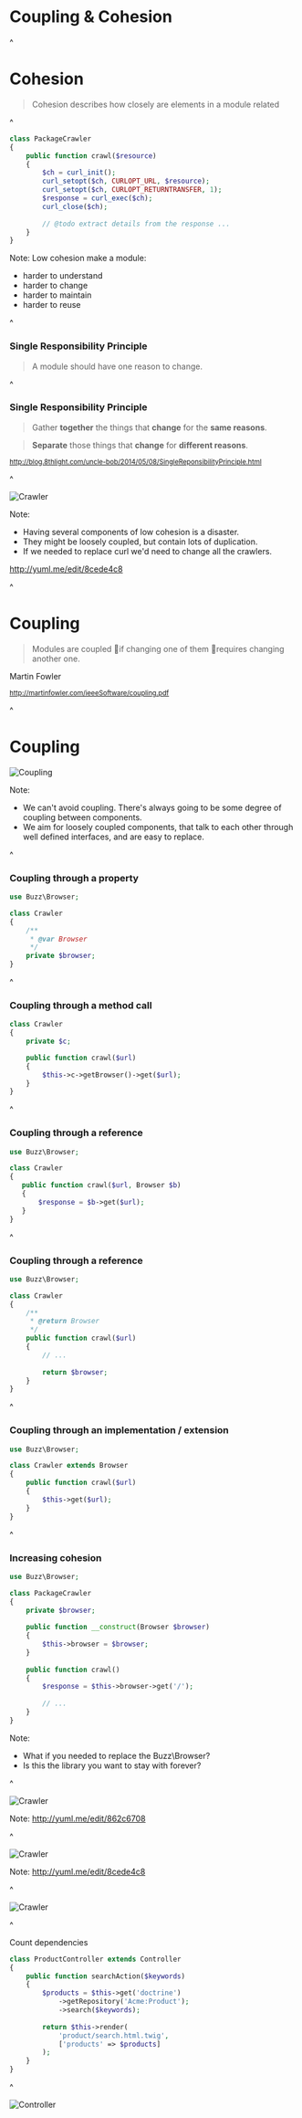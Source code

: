 # Coupling & Cohesion

^

# Cohesion

> Cohesion describes how closely are elements in a module related

^

```php
class PackageCrawler
{
    public function crawl($resource)
    {
        $ch = curl_init(); 
        curl_setopt($ch, CURLOPT_URL, $resource); 
        curl_setopt($ch, CURLOPT_RETURNTRANSFER, 1); 
        $response = curl_exec($ch); 
        curl_close($ch);  
        
        // @todo extract details from the response ...
    }
}
```

Note:
Low cohesion make a module:
* harder to understand
* harder to change
* harder to maintain
* harder to reuse

^

### Single Responsibility Principle

> A module should have one reason to change.

^

### Single Responsibility Principle

> Gather **together** the things that **change** for the **same reasons**.

> **Separate** those things that **change** for **different reasons**.

<small>http://blog.8thlight.com/uncle-bob/2014/05/08/SingleReponsibilityPrinciple.html</small>

^

<!-- .slide: data-background="white" data-transition="fade" -->

![Crawler](assets/crawler-curl.png)

Note:
* Having several components of low cohesion is a disaster.
* They might be loosely coupled, but contain lots of duplication.
* If we needed to replace curl we'd need to change all the crawlers.

http://yuml.me/edit/8cede4c8

^

# Coupling

> Modules are coupled if changing one of them requires changing another one.

Martin Fowler

<small>http://martinfowler.com/ieeeSoftware/coupling.pdf</small>

^

# Coupling

![Coupling](assets/coupling.png)

Note:
* We can't avoid coupling. There's always going to be some degree of coupling between components.
* We aim for loosely coupled components, that talk to each other through well defined interfaces,
  and are easy to replace.

^

### Coupling through a property

```php
use Buzz\Browser;

class Crawler
{
    /**
     * @var Browser
     */
    private $browser;
}
```

^

### Coupling through a method call

```php
class Crawler
{
    private $c;

    public function crawl($url)
    {
        $this->c->getBrowser()->get($url);
    }
}

```

^

### Coupling through a reference

```php
use Buzz\Browser;

class Crawler
{
   public function crawl($url, Browser $b)
   {
       $response = $b->get($url);
   }
}
```

^

### Coupling through a reference

```php
use Buzz\Browser;

class Crawler
{
    /** 
     * @return Browser
     */
    public function crawl($url)
    {
        // ...
        
        return $browser;
    }
}
```

^

### Coupling through an implementation / extension

```php
use Buzz\Browser;

class Crawler extends Browser
{
    public function crawl($url)
    {
        $this->get($url);
    }
}
```

^

### Increasing cohesion

```php
use Buzz\Browser;

class PackageCrawler
{
    private $browser;
    
    public function __construct(Browser $browser)
    {
        $this->browser = $browser;
    }
    
    public function crawl()
    {
        $response = $this->browser->get('/');
        
        // ...
    }
}
```

Note:
* What if you needed to replace the Buzz\Browser?
* Is this the library you want to stay with forever?

^

<!-- .slide: data-background="white" data-transition="fade" -->

![Crawler](assets/crawler01.png)

Note:
http://yuml.me/edit/862c6708

^

<!-- .slide: data-background="white" data-transition="fade" -->

![Crawler](assets/crawler02.png)

Note:
http://yuml.me/edit/8cede4c8

^

<!-- .slide: data-background="white" data-transition="fade" -->

![Crawler](assets/crawler03.png)

^

Count dependencies

```php
class ProductController extends Controller
{
    public function searchAction($keywords)
    {
        $products = $this->get('doctrine')
            ->getRepository('Acme:Product');
            ->search($keywords);
        
        return $this->render(
            'product/search.html.twig',
            ['products' => $products]
        );
    }
}
```

^

![Controller](assets/controller01.png)

